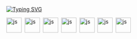 <!---Пример кода-->
[![Typing SVG](https://readme-typing-svg.herokuapp.com?color=%2336BCF7&lines=Разработка+программного+обеспечения)](https://git.io/typing-svg)

<img src="https://cdn.jsdelivr.net/gh/devicons/devicon@latest/icons/embeddedc/embeddedc-original.svg" title="js" width="40" height= "40"/>&nbsp;
<img src="https://cdn.jsdelivr.net/gh/devicons/devicon@latest/icons/cplusplus/cplusplus-original.svg" title="js" width="40" height= "40"/>&nbsp;
<img src="https://cdn.jsdelivr.net/gh/devicons/devicon@latest/icons/csharp/csharp-original.svg" title="js" width="40" height= "40"/>&nbsp;
<img src="https://cdn.jsdelivr.net/gh/devicons/devicon@latest/icons/java/java-original.svg" title="js" width="40" height= "40"/>&nbsp;
<img src="https://cdn.jsdelivr.net/gh/devicons/devicon@latest/icons/php/php-original.svg" title="js" width="40" height= "40"/>&nbsp;
<img src="https://cdn.jsdelivr.net/gh/devicons/devicon@latest/icons/android/android-plain.svg" title="js" width="40" height= "40"/>&nbsp;
<img src="https://cdn.jsdelivr.net/gh/devicons/devicon@latest/icons/python/python-original.svg" title="js" width="40" height= "40"/>&nbsp;
          
          
          
          
          

          

